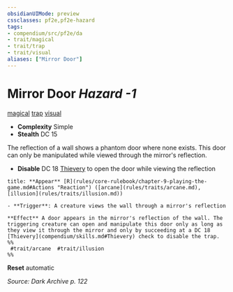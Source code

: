 ```yaml
---
obsidianUIMode: preview
cssclasses: pf2e,pf2e-hazard
tags:
- compendium/src/pf2e/da
- trait/magical
- trait/trap
- trait/visual
aliases: ["Mirror Door"]
---
```

# Mirror Door *Hazard -1*  
[magical](rules/traits/magical.md "Magical Item Trait")  [trap](rules/traits/trap.md "Trap Hazard Trait")  [visual](rules/traits/visual.md "Visual Effect Trait")  

- **Complexity** Simple
- **Stealth** DC 15  

The reflection of a wall shows a phantom door where none exists. This door can only be manipulated while viewed through the mirror's reflection.

- **Disable** DC 18 [Thievery](compendium/skills.md#Thievery) to open the door while viewing the reflection  

```ad-embed-ability
title: **Appear** [R](rules/core-rulebook/chapter-9-playing-the-game.md#Actions "Reaction") ([arcane](rules/traits/arcane.md), [illusion](rules/traits/illusion.md))

- **Trigger**: A creature views the wall through a mirror's reflection

**Effect** A door appears in the mirror's reflection of the wall. The triggering creature can open and manipulate this door only as long as they view it through the mirror and only by succeeding at a DC 18 [Thievery](compendium/skills.md#Thievery) check to disable the trap.  
%%
 #trait/arcane  #trait/illusion 
%%
```

**Reset** automatic  

*Source: Dark Archive p. 122*